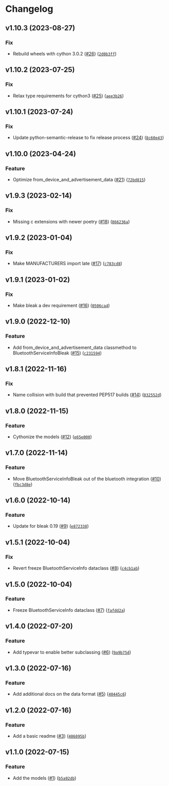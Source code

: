 # Changelog

<!--next-version-placeholder-->

## v1.10.3 (2023-08-27)

### Fix

* Rebuild wheels with cython 3.0.2 ([#26](https://github.com/home-assistant-libs/home-assistant-bluetooth/issues/26)) ([`2d0b3ff`](https://github.com/home-assistant-libs/home-assistant-bluetooth/commit/2d0b3ff3e1609b1691b078806f2585d08e96ffa3))

## v1.10.2 (2023-07-25)

### Fix

* Relax type requirements for cython3 ([#25](https://github.com/home-assistant-libs/home-assistant-bluetooth/issues/25)) ([`aee3b26`](https://github.com/home-assistant-libs/home-assistant-bluetooth/commit/aee3b26eff4648cba67a8801acb2d1627c7942dd))

## v1.10.1 (2023-07-24)

### Fix

* Update python-semantic-release to fix release process ([#24](https://github.com/home-assistant-libs/home-assistant-bluetooth/issues/24)) ([`8c60e43`](https://github.com/home-assistant-libs/home-assistant-bluetooth/commit/8c60e4364e351e10844ad7f49a8f7acade1b9cd1))

## v1.10.0 (2023-04-24)
### Feature
* Optimize from_device_and_advertisement_data ([#21](https://github.com/home-assistant-libs/home-assistant-bluetooth/issues/21)) ([`72bd815`](https://github.com/home-assistant-libs/home-assistant-bluetooth/commit/72bd815ae2694b8f88d62ff2039ef221daf243c9))

## v1.9.3 (2023-02-14)
### Fix
* Missing c extensions with newer poetry ([#18](https://github.com/home-assistant-libs/home-assistant-bluetooth/issues/18)) ([`866236a`](https://github.com/home-assistant-libs/home-assistant-bluetooth/commit/866236aeb52c2b6b3da67ac9b06df7904a464351))

## v1.9.2 (2023-01-04)
### Fix
* Make MANUFACTURERS import late ([#17](https://github.com/home-assistant-libs/home-assistant-bluetooth/issues/17)) ([`c783cd8`](https://github.com/home-assistant-libs/home-assistant-bluetooth/commit/c783cd82623b4317601ab7c5486950a31e1bf9aa))

## v1.9.1 (2023-01-02)
### Fix
* Make bleak a dev requirement ([#16](https://github.com/home-assistant-libs/home-assistant-bluetooth/issues/16)) ([`0506ca4`](https://github.com/home-assistant-libs/home-assistant-bluetooth/commit/0506ca4e341e9ed4607c8be9fab167dd2dc429b6))

## v1.9.0 (2022-12-10)
### Feature
* Add from_device_and_advertisement_data classmethod to BluetoothServiceInfoBleak ([#15](https://github.com/home-assistant-libs/home-assistant-bluetooth/issues/15)) ([`c231594`](https://github.com/home-assistant-libs/home-assistant-bluetooth/commit/c2315946d75350c2848c00dec144b9ab198e629e))

## v1.8.1 (2022-11-16)
### Fix
* Name collision with build that prevented PEP517 builds ([#14](https://github.com/home-assistant-libs/home-assistant-bluetooth/issues/14)) ([`032552d`](https://github.com/home-assistant-libs/home-assistant-bluetooth/commit/032552d9d35306d406853d0473ba4b1c08963c95))

## v1.8.0 (2022-11-15)
### Feature
* Cythonize the models ([#12](https://github.com/home-assistant-libs/home-assistant-bluetooth/issues/12)) ([`e65e000`](https://github.com/home-assistant-libs/home-assistant-bluetooth/commit/e65e000084b55c404cffa8745fa87c774e294c6c))

## v1.7.0 (2022-11-14)
### Feature
* Move BluetoothServiceInfoBleak out of the bluetooth integration ([#10](https://github.com/home-assistant-libs/home-assistant-bluetooth/issues/10)) ([`fbc3d8e`](https://github.com/home-assistant-libs/home-assistant-bluetooth/commit/fbc3d8e240291ccc7c4ced7d9ae962d8407c4da0))

## v1.6.0 (2022-10-14)
### Feature
* Update for bleak 0.19 ([#9](https://github.com/home-assistant-libs/home-assistant-bluetooth/issues/9)) ([`e872338`](https://github.com/home-assistant-libs/home-assistant-bluetooth/commit/e87233872e8f059b86878de474fc733a8806c6fd))

## v1.5.1 (2022-10-04)
### Fix
* Revert freeze BluetoothServiceInfo dataclass ([#8](https://github.com/home-assistant-libs/home-assistant-bluetooth/issues/8)) ([`c4cb1ab`](https://github.com/home-assistant-libs/home-assistant-bluetooth/commit/c4cb1ab320196a8540fe06b3a34720e89d759cbd))

## v1.5.0 (2022-10-04)
### Feature
* Freeze BluetoothServiceInfo dataclass ([#7](https://github.com/home-assistant-libs/home-assistant-bluetooth/issues/7)) ([`fafdd2a`](https://github.com/home-assistant-libs/home-assistant-bluetooth/commit/fafdd2ac1a84506f7a3c51dba5426f1ded747e58))

## v1.4.0 (2022-07-20)
### Feature
* Add typevar to enable better subclassing ([#6](https://github.com/home-assistant-libs/home-assistant-bluetooth/issues/6)) ([`9a9b75d`](https://github.com/home-assistant-libs/home-assistant-bluetooth/commit/9a9b75d49e0849bcf87e48ba17d463358d296629))

## v1.3.0 (2022-07-16)
### Feature
* Add additional docs on the data format ([#5](https://github.com/home-assistant-libs/home-assistant-bluetooth/issues/5)) ([`40445c6`](https://github.com/home-assistant-libs/home-assistant-bluetooth/commit/40445c6c0f2f2dc2592c6263782db044e4e87b72))

## v1.2.0 (2022-07-16)
### Feature
* Add a basic readme ([#3](https://github.com/home-assistant-libs/home-assistant-bluetooth/issues/3)) ([`486895b`](https://github.com/home-assistant-libs/home-assistant-bluetooth/commit/486895bf83450f26877f6f92262a82810043a941))

## v1.1.0 (2022-07-15)
### Feature
* Add the models ([#1](https://github.com/home-assistant-libs/home-assistant-bluetooth/issues/1)) ([`b5a92db`](https://github.com/home-assistant-libs/home-assistant-bluetooth/commit/b5a92dbcc9facb9d162608f71e55eaca619aa163))
